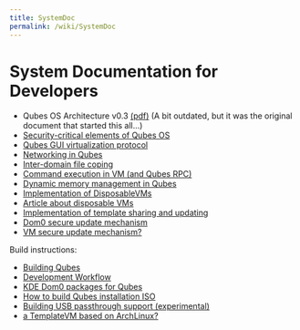 ```yaml
---
title: SystemDoc
permalink: /wiki/SystemDoc
---
```


System Documentation for Developers
===================================

-   Qubes OS Architecture v0.3 [​(pdf)](http://files.qubes-os.org/files/doc/arch-spec-0.3.pdf) (A bit outdated, but it was the original document that started this all...)
-   [Security-critical elements of Qubes OS](/wiki/SecurityCriticalCode)
-   [Qubes GUI virtualization protocol](/wiki/GUIdocs)
-   [Networking in Qubes](/wiki/QubesNet)
-   [Inter-domain file coping](/wiki/Qfilecopy)
-   [Command execution in VM (and Qubes RPC)](/wiki/Qrexec)
-   [Dynamic memory management in Qubes](/wiki/Qmemman)
-   [Implementation of DisposableVMs](/wiki/DVMimpl)
-   [​Article about disposable VMs](http://theinvisiblethings.blogspot.com/2010/06/disposable-vms.html)
-   [Implementation of template sharing and updating](/wiki/TemplateImplementation)
-   [Dom0 secure update mechanism](/wiki/Dom0SecureUpdates)
-   [VM secure update mechanism?](/wiki/VMSecureUpdates)

Build instructions:

-   [Building Qubes](/wiki/QubesBuilder)
-   [Development Workflow](/wiki/DevelopmentWorkflow)
-   [KDE Dom0 packages for Qubes](/wiki/KdeDom0)
-   [How to build Qubes installation ISO](/wiki/InstallationIsoBuilding)
-   [Building USB passthrough support (experimental)](/wiki/USBVM)
-   [a TemplateVM based on ArchLinux?](/wiki/Building)

